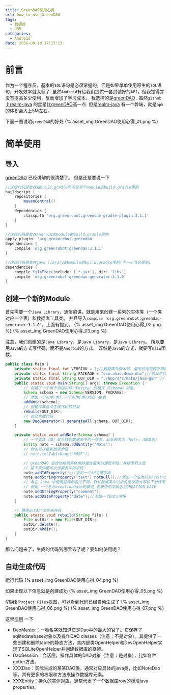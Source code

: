 ```yaml
---
title: GreenDAO使用心得
url: how_to_use_GreenDAO
tags:
  - 数据库
  - ORM
categories:
  - Android
date: 2016-09-10 17:17:13
---
```


# 前言
作为一个程序员，基本的`SQL`语句是必须掌握的，但是如果单单使用原生的`SQL`语句，开发效率就太低了.
虽然`Android`有给我们提供一套封装好的`API`，但我觉得并没有提高多少便利，反而增加了学习成本。
我选择的是[greenDAO](https://github.com/greenrobot/greenDAO) .
虽然`github`上[realm-java](https://github.com/realm/realm-java) 的星星比[greenDAO](https://github.com/greenrobot/greenDAO)高一点.
但是[realm-java](https://github.com/realm/realm-java) 有一个弊端，就是`apk`的体积会大上5M左右。

<!-- more -->

下面一图说明`greenDAO`的好处
{% asset_img GreenDAO使用心得_01.png %}

# 简单使用
## 导入
[greenDAO](https://github.com/greenrobot/greenDAO) 已经讲解的很清楚了。
但是还是要说一下
```groovy
//这段代码是放在根build.gradle而不是某个module的build.gradle里的
buildscript {
    repositories {
        mavenCentral()
    }
    dependencies {
        classpath 'org.greenrobot:greendao-gradle-plugin:3.1.1'
    }
}
```

```groovy
//这段代码是放在android的module的build.gradle里的
apply plugin: 'org.greenrobot.greendao'
dependencies {
    compile 'org.greenrobot:greendao:3.1.1'
}
```

```groovy
//这段代码是放在java library的module的build.gradle里的(下一小节会提到)
dependencies {
    compile fileTree(include: ['*.jar'], dir: 'libs')
    compile 'org.greenrobot:greendao-generator:3.1.0'
}
```


## 创建一个新的Module
首先需要一个`Java Library`，通俗的讲，就是用来创建一系列的实体类（一个类对应一个表）和数据库工具类。
并且导入`compile 'org.greenrobot:greendao-generator:3.1.0'`，上面有提到。
{% asset_img GreenDAO使用心得_02.png %}
{% asset_img GreenDAO使用心得_03.png %}


注意，我们创建的是`Java Library`，是`Java Library`，是`Java Library`。
所以要用`Java`的方式写代码，而不是`Android`的方式。
既然是`Java`的方式，就要写`main`函数。
```java
public class Main {
    private static final int VERSION = 1;//数据库的版本号，用来检测是否升级数据库
    private static final String PACKAGE = "com.ahao.demo.dao";//自动生成代码的包名
    private static final String OUT_DIR = "./app/src/main/java-gen";//自动生成代码的路径
    public static void main(String[] args) throws Exception {
        // 创建了一个用于添加实体（Entity）的模式（Schema）对象。
        Schema schema = new Schema(VERSION, PACKAGE);
        // 添加一个实体(类),一个实体(类)对应一张表
        addNote(schema);
        // 创建存放自动生成代码的目录
        rebuild(OUT_DIR);
        // 自动生成代码
        new DaoGenerator().generateAll(schema, OUT_DIR);
    }

    private static void addNote(Schema schema) {
        // 一个实体（类）就关联到数据库中的一张表，此处表名为「Note」（既类名）
        Entity note = schema.addEntity("Note");
        // 你也可以重新给表命名
        // note.setTableName("NODE");

        // greenDAO 会自动根据实体类的属性值来创建表字段，并赋予默认值
        // 接下来你便可以设置表中的字段：
        note.addIdProperty();//添加一个id主键字段
        note.addStringProperty("text").notNull();//添加一个名为TEXT的String字段
        // 与在 Java 中使用驼峰命名法不同，默认数据库中的命名是使用大写和下划线来分割单词的。
        // 例如,一个名为creationDate的属性,在表中的字段名为CREATION_DATE
        note.addStringProperty("comment");
        note.addDateProperty("date");//添加一个Data字段
    }

    // 确保outdir文件夹存在
    public static void rebuild(String file) {
        File outDir = new File(OUT_DIR);
        outDir.delete();
        outDir.mkdir();
    }
}
```
那么问题来了，生成的代码到哪里去了呢？要如何使用呢？

## 自动生成代码
运行代码
{% asset_img GreenDAO使用心得_04.png %}

如果出现以下信息就是创建成功
{% asset_img GreenDAO使用心得_05.png %}

 切换到`Project Files`视图，可以看到代码已经自动生成了 
{% asset_img GreenDAO使用心得_06.png %}
{% asset_img GreenDAO使用心得_07.png %}


这里[引用](http://my.oschina.net/cheneywangc/blog/196354) 一下
- DaoMaster：一看名字就知道它是Dao中的最大的官了。它保存了sqlitedatebase对象以及操作DAO classes（注意：不是对象）。其提供了一些创建和删除table的静态方法，其内部类OpenHelper和DevOpenHelper实现了SQLiteOpenHelper并创建数据库的框架。
- DaoSession：会话层。操作具体的DAO对象（注意：是对象），比如各种getter方法。
- XXXDao：实际生成的某某DAO类，通常对应具体的java类，比如NoteDao等。其有更多的权限和方法来操作数据库元素。
- XXXEntity：持久的实体对象。通常代表了一个数据库row的标准java properties。


 
